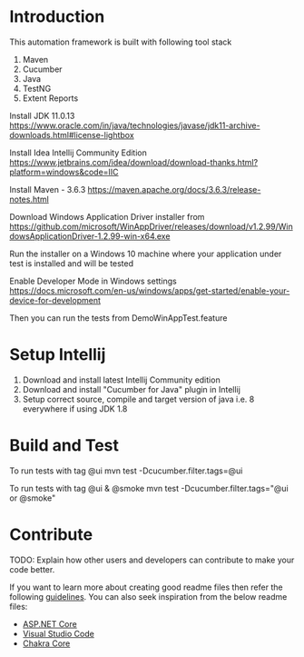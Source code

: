 # Introduction 
This automation framework is built with following tool stack
1. Maven
2. Cucumber
3. Java
4. TestNG
5. Extent Reports

Install JDK 11.0.13 
https://www.oracle.com/in/java/technologies/javase/jdk11-archive-downloads.html#license-lightbox

Install Idea Intellij Community Edition 
https://www.jetbrains.com/idea/download/download-thanks.html?platform=windows&code=IIC

Install Maven - 3.6.3
https://maven.apache.org/docs/3.6.3/release-notes.html

Download Windows Application Driver installer from 
https://github.com/microsoft/WinAppDriver/releases/download/v1.2.99/WindowsApplicationDriver-1.2.99-win-x64.exe

Run the installer on a Windows 10 machine where your application under test is installed and will be tested

Enable Developer Mode in Windows settings
https://docs.microsoft.com/en-us/windows/apps/get-started/enable-your-device-for-development

Then you can run the tests from DemoWinAppTest.feature


# Setup Intellij
1.	Download and install latest Intellij Community edition
2.	Download and install "Cucumber for Java" plugin in Intellij
3.	Setup correct source, compile and target version of java i.e. 8 everywhere if using JDK 1.8

# Build and Test
To run tests with tag @ui
mvn test -Dcucumber.filter.tags=@ui

To run tests with tag @ui & @smoke
mvn test -Dcucumber.filter.tags="@ui or @smoke"




# Contribute
TODO: Explain how other users and developers can contribute to make your code better. 

If you want to learn more about creating good readme files then refer the following [guidelines](https://docs.microsoft.com/en-us/azure/devops/repos/git/create-a-readme?view=azure-devops). You can also seek inspiration from the below readme files:
- [ASP.NET Core](https://github.com/aspnet/Home)
- [Visual Studio Code](https://github.com/Microsoft/vscode)
- [Chakra Core](https://github.com/Microsoft/ChakraCore)